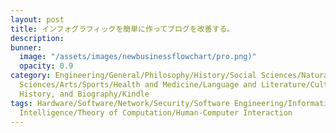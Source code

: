 ```yaml
---
layout: post
title: インフォグラフィックを簡単に作ってブログを改善する。
description:
bunner:
  image: "/assets/images/newbusinessflowchart/pro.png)"
  opacity: 0.9
category: Engineering/General/Philosophy/History/Social Sciences/Natural Sciences/Applied
  Sciences/Arts/Sports/Health and Medicine/Language and Literature/Culture and Education/Geography,
  History, and Biography/Kindle
tags: Hardware/Software/Network/Security/Software Engineering/Information Systems/Artificial
  Intelligence/Theory of Computation/Human-Computer Interaction
---
```



